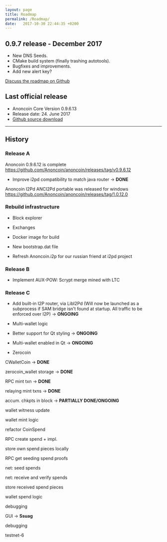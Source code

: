 ```yaml
---
layout: page
title: Roadmap
permalink: /Roadmap/
date:   2017-10-30 22:44:35 +0200
---
```


0.9.7 release - December 2017
---------------------

-   New DNS Seeds.
-   CMake build system (finally trashing autotools).
-   Bugfixes and improvements.
-   Add new alert key?

[Discuss the roadmap on Github](https://github.com/Anoncoin/anoncoin/issues/3)



Last official release
---------------------

-   Anoncoin Core Version 0.9.6.13
-   Release date: 24. June 2017
-   [Github source download](https://github.com/Anoncoin/anoncoin/archive/5e441d8.zip)

-----------------------------------

## History


### Release A

Anoncoin 0.9.6.12 is complete <https://github.com/Anoncoin/anoncoin/releases/tag/v0.9.6.12>

-   Improve i2pd compatibility to match java router → **DONE**

Anoncoin I2Pd ANCI2Pd portable was released for windows <https://github.com/Anoncoin/anoncoin/releases/tag/1.0.12.0>

### Rebuild infrastructure

-   Block explorer

<!-- -->

-   Exchanges

<!-- -->

-   Docker image for build

<!-- -->

-   New bootstrap.dat file

<!-- -->

-   Refresh Anoncoin.i2p for our russian friend at i2pd project

### Release B

-   Implement AUX-POW: Scrypt merge mined with LTC

### Release C

-   Add built-in I2P router, via LibI2Pd (Will now be launched as a subprocess if SAM bridge isn't found at startup. All traffic to be enforced over I2P) → **ONGOING**

<!-- -->

-   Multi-wallet logic

<!-- -->

-   Better support for Qt styling → **ONGOING**

<!-- -->

-   Multi-wallet enabled in Qt → **ONGOING**

<!-- -->

-   Zerocoin



CWalletCoin → **DONE**

zerocoin_wallet storage → **DONE**

RPC mint txn → **DONE**

relaying mint txns → **DONE**

accum. chkpts in block → **PARTIALLY DONE/ONGOING**

wallet witness update

wallet mint logic

refactor CoinSpend

RPC create spend + impl.

store own spend pieces locally

RPC get seeding spend proofs

net: seed spends

net: receive and verify spends

store received spend pieces

wallet spend logic

debugging

GUI → **Ssuag**

debugging

testnet-6